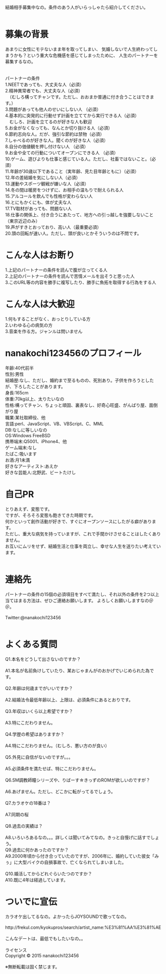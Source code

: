 結婚相手募集中なの。条件のあう人がいらっしゃたら紹介してください。<br>
<br>
<h1>募集の背景</h1>
あまりに女性にモテないまま年を取ってしまい、 気婚しないで人生終わってしまうかも？という重大な危機感を感じてしまったために、 人生のパートナーを募集するなの。<br>
<br><br>
パートナーの条件<br>
1.NEETであっても、大丈夫な人（必須）<br>
2.精神異常者でも、大丈夫な人（必須） <br>
　（むしろ構ってチャンです。ただし、おおまか普通に付き合うことはできます。） <br>
3.問題があっても他人のせいにしない人 （必須） <br>
4.基本的に突発的に行動せず計画を立ててから実行できる人（必須） <br>
　むしろ、計画を立てるのが好きな人も歓迎<br>
5.お金がなくなっても、なんとか切り抜ける人（必須） <br>
6.節約志向な人。だが、強引な節約は禁物（必須）<br>
7.しゃべるのが好きな人。聞くのが好きな人（必須） <br>
8.自分の価値観を押し付けない人 （必須）<br>
9.お金や全ての行動についてオープンにできる人 （必須）<br>
10.ゲーム、遊びよりも仕事と感じている人。ただし、社畜ではないこと。（必須）<br>
11.年齢が30歳以下であること（実年齢、見た目年齢ともに）（必須） <br>
12.年の差結婚を気にしない人（必須） <br>
13.運動やスポーツ観戦が嫌いな人（必須） <br>
14.冬の間は暖房をつけずに、お相手の温もりで耐えられる人<br>
15.アルコールを飲んでも性格が変わらない人<br>
16.とにもかくにも、体が丈夫な人<br>
17.TV取材があっても、問題ない人<br>
18.仕事の関係上、付き合うにあたって、地方への引っ越しを強要しないこと（東京近辺のみ） <br>
19.声がすきとおっており、高い人（最重要必須）<br>
20.頭の回転が速い人。ただし、頭が良いとかそういうのは不問です。<br>

<h1>こんな人はお断り</h1>
1.上記のパートナーの条件を読んで腹が立ってくる人<br>
2.上記のパートナーの条件を読んで苦情メールを出そうと思った人<br>
3.このURL等の内容を勝手に複写したり、勝手に魚拓を取得する行為をする人<br>

<h1>こんな人は大歓迎</h1>
1.何もすることがなく、おっとりしている方<br>
2.いわゆる心の病気の方<br>
3.音楽を作る方。ジャンルは問いません<br>

<h1>nanakochi123456のプロフィール</h1>
年齢:40代前半<br>
性別:男性<br>
結婚歴:なし、ただし、婚約まで至るものの、死別あり。子供を作ろうとしたが、下ろしたことがあります。<br>
身長:165cm<br>
体重:70kg以上、太りたいなの<br>
性格:構ってチャン、ちょっと頑固、裏表なし、好奇心旺盛、がんばり屋、面倒がり屋<br>
職業:某社取締役、他<br>
言語:perl、JavaScript、VB、VBScript、C、MML<br>
DB:なしに等しいなの<br>
OS:Windows FreeBSD<br>
携帯端末:Q5001、iPhone4、他<br>
ゲーム端末:なし<br>
たばこ:吸います<br>
お酒:月1未満<br>
好きなアーティスト:あえか<br>
好きな芸能人:北野武、ビートたけし<br>

<h1>自己PR</h1>
とりあえず、変態です。<br>
ですが、そろそろ変態も飽きてきた時期です。<br>
何かといって創作活動が好きで、すぐにオープンソースにしたがる癖があります。<br>
ただし、重大な病気を持っていますが、これで手間かけさせることはしたくありません。<br>
お互いにムリをせず、結婚生活と仕事を両立し、幸せな人生を送りたい考えています。<br>
<br>
<h1>連絡先</h1>
パートナーの条件の15個の必須項目をすべて満たし、それ以外の条件を2つ以上当てはまる方法は、ぜひご連絡お願いします。 よろしくお願いしますなの＠＠。<br>
<br>
Twitter:@nanakochi123456<br>
<br>
<h1>よくある質問</h1>
Q1.本名をどうして出さないのですか？<br>
<br>
A1.本名が名前負けしていたり、某おじゃまんがのおかげでいじめられた為です。<br>
<br>
Q2.年齢は何歳までがいいですか？<br>
<br>
A2.結婚法令最低年齢以上、上限は、必須条件にあるとおりです。<br>
<br>
Q3.年収はいくら以上希望ですか？<br>
<br>
A3.特にこだわりません。<br>
<br>
Q4.学歴の希望はありますか？<br>
<br>
A4.特にこだわりません。（むしろ、悪い方のが良い）<br>
<br>
Q5.外見に自信がないのですが。。。<br>
<br>
A5.必須条件を満たせば、特にこだわりません。<br>
<br>
Q6.SM調教師瞳シリーズや、りばーす☆きっずのROMが欲しいのですが？<br>
<br>
A6.あげません。ただし、どこかに転がってるでしょう。<br>
<br>
Q7.カラオケの18番は？<br>
<br>
A7.同期の桜<br>
<br>
Q8.過去の実績は？<br>
<br>
A8.いろいろあるなの。。。詳しくは聞いてみてなの。きっと自慢げに話すでしょう。<br>
Q9.過去に何かあったのですか？<br>
A9.2000年頃から付き合っていたのですが、2006年に、婚約していた彼女「みぅ」に大型バイクの自損事故で、亡くなられてしまいました。<br>
<br>
Q10.婚活してからどれぐらいたつのですか？<br>
A10.既に4年は経過しています。<br>
<h1>ついでに宣伝</h1>
カラオケ出してるなの。よかったらJOYSOUNDで歌ってなの。<br>
<br>
http://frekul.com/kyokupros/search/artist_name:%E3%81%AA%E3%81%AE<br>
<br>
こんなデートは、最低でもしたいなの。。<br>
<br>
ライセンス<br>
Copyright © 2015 nanakochi123456<br>
<br>
※無断転載は固く禁じます。<br>
